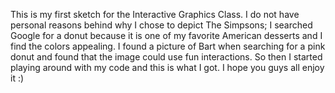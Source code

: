 This is my first sketch for the Interactive Graphics Class. 
I do not have personal reasons behind why I chose to depict The Simpsons; I searched Google for a donut because it is one of my favorite American desserts and I find the colors appealing. I found a picture of Bart when searching for a pink donut and found that the image could use fun interactions. So then I started playing around with my code and this is what I got.
I hope you guys all enjoy it :)

